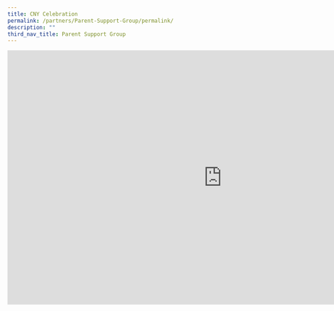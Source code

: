 ```yaml
---
title: CNY Celebration
permalink: /partners/Parent-Support-Group/permalink/
description: ""
third_nav_title: Parent Support Group
---
```


<iframe allowfullscreen="true" height="569" width="960" frameborder="0" src="https://docs.google.com/presentation/d/e/2PACX-1vQs1exHRAAqgjJjju-nvkFo2usQ-ARpaOGoQId3T3rUTiLwNnmHD0fQsPR2cfmu49rREQgRWswXTywM/embed?start=false&amp;loop=false&amp;delayms=3000"></iframe>